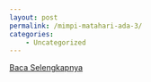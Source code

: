 ```yaml
---
layout: post
permalink: /mimpi-matahari-ada-3/
categories:
    - Uncategorized
---
```


[Baca Selengkapnya](/03)